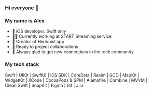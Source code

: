 ### Hi everyone 👋
### My name is Alex
- 🍎 iOS developer. Swift only
- 🧑‍💻 Currently working at START Streaming service
- 📲 Creator of Hedonist app
- 🤝 Ready to project collaborations
- 🎉 Always glad to get new connections in the tech community

### My tech stack
Swift | UIKit | SwiftUI | iOS SDK | CoreData | Realm | GCD | MapKit | WidgetKit | XCode | CocoaPods & SPM | Alamofire | Combine | MVVM | Clean Swift | SnapKit | Figma | Git | Jira
